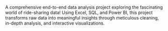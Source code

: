 A comprehensive end-to-end data analysis project exploring the fascinating world of ride-sharing data! Using Excel, SQL, and Power BI, this project transforms raw data into meaningful insights through meticulous cleaning, in-depth analysis, and interactive visualizations.
